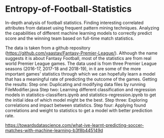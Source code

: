 # Entropy-of-Football-Statistics
In-depth analysis of football statistics. Finding interesting correlated attributes from dataset using frequent pattern mining techniques. Analyzing the capabilities of different machine learning models to correctly predict score and the winning team based on full-time match statistics.  

The data is taken from a github repository (https://github.com/vaastav/Fantasy-Premier-League/). 
Although the name suggests it is about Fantasy Football, most of the statistics are from real world Premier League games.
The data used is from three Premier League seasons (2016-17, 2017-18 and 2018-19), in it are some of the more important games' 
statistics through which we can hopefully learn a model that has a meaningful rate of predicting the outcome of the games.
Getting the results:
Step one: Duplicating and modifying data files by running FileModifier.java
Step two: Learning different classification and regression models in statistics-classifiers.ipynb and statistics-regression.ipynb 
to get the initial idea of which model might be the best.
Step three: Exploring correlations and impact between statistics.
Step four: Applying found correlations and weight to statistics to get a model with better prediction rate.

https://towardsdatascience.com/what-ive-learnt-predicting-soccer-matches-with-machine-learning-b3f8b445149d
